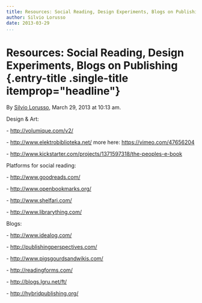 ```yaml
---
title: Resources: Social Reading, Design Experiments, Blogs on Publishing
author: Silvio Lorusso
date: 2013-03-29
...
```


# Resources: Social Reading, Design Experiments, Blogs on Publishing {.entry-title .single-title itemprop="headline"}

By [Silvio
Lorusso](http://networkcultures.org/digitalpublishing/author/silviolorusso/ "Posts by Silvio Lorusso"),
March 29, 2013 at 10:13 am.



Design & Art:





- <http://volumique.com/v2/>





- <http://www.elektrobiblioteka.net/> more
here: <https://vimeo.com/47656204>





- <http://www.kickstarter.com/projects/1371597318/the-peoples-e-book>









Platforms for social reading:





- <http://www.goodreads.com/>





- <http://www.openbookmarks.org/>





- <http://www.shelfari.com/>





- <http://www.librarything.com/>









Blogs:





- <http://www.idealog.com/>





- <http://publishingperspectives.com/>





- <http://www.pigsgourdsandwikis.com/>





- <http://readingforms.com/>





- <http://blogs.lgru.net/ft/>





- <http://hybridpublishing.org/>


